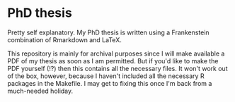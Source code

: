 # PhD thesis

Pretty self explanatory. My PhD thesis is written using a Frankenstein combination of Rmarkdown and LaTeX.

This repository is mainly for archival purposes since I will make available a PDF of my thesis as soon as I am permitted. But if you'd like to make the PDF yourself (!?) then this contains all the necessary files. It won't work out of the box, however, because I haven't included all the necessary R packages in the Makefile. I may get to fixing this once I'm back from a much-needed holiday.
